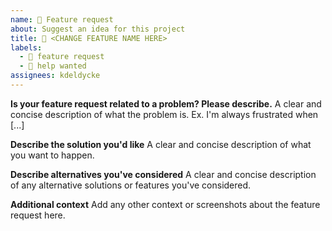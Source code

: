 ```yaml
---
name: 🎁 Feature request
about: Suggest an idea for this project
title: 🎁 <CHANGE FEATURE NAME HERE>
labels:
  - 🎁 feature request
  - 🙏 help wanted
assignees: kdeldycke
---
```


**Is your feature request related to a problem? Please describe.**
A clear and concise description of what the problem is. Ex. I'm always frustrated when \[...\]

**Describe the solution you'd like**
A clear and concise description of what you want to happen.

**Describe alternatives you've considered**
A clear and concise description of any alternative solutions or features you've considered.

**Additional context**
Add any other context or screenshots about the feature request here.
